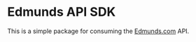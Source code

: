# Edmunds API SDK
This is a simple package for consuming the [Edmunds.com](http://developer.edmunds.com/) API.